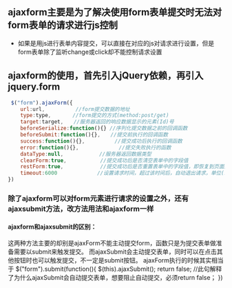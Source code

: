 ## ajaxform主要是为了解决使用form表单提交时无法对form表单的请求进行js控制
* 如果是用js进行表单内容提交，可以直接在对应的js对请求进行设置，但是form表单除了监听change或click却不能控制请求设置
## ajaxform的使用，首先引入jQuery依赖，再引入jquery.form
``` js
 $("form").ajaxForm({
    url:url,　　　　　　//form提交数据的地址
    type:type,　　　  //form提交的方式(method:post/get)
    target:target,　　//服务器返回的响应数据显示的元素(Id)号
    beforeSerialize:function(){} //序列化提交数据之前的回调函数
    beforeSubmit:function(){},　　//提交前执行的回调函数
    success:function(){},　　　　   //提交成功后执行的回调函数
    error:function(){},             //提交失败执行的函数
    dataType:null,　　　　　　　//服务器返回数据类型
    clearForm:true,　　　　　　 //提交成功后是否清空表单中的字段值
    restForm:true,　　　　　　  //提交成功后是否重置表单中的字段值，即恢复到页面加载时的状态
    timeout:6000 　　　　　 　 //设置请求时间，超过该时间后，自动退出请求，单位(毫秒)。　　
})
```
### 除了ajaxform可以对form元素进行请求的设置之外，还有ajaxsubmit方法，改方法用法和ajaxform一样
#### ajaxform和ajaxsubmit的区别：
  这两种方法主要的却别是ajaxForm不能主动提交form，函数只是为提交表单做准备需要以submit来触发提交。
  而ajaxSubmit会主动提交表单，同时可以在点击其他按钮时也可以触发提交，不一定是submit按钮。
  ajaxForm执行的时候其实相当于
  $("form").submit(function(){
    $(this).ajaxSubmit();
    return false;        //此句解释了为什么ajaxSubmit会自动提交表单，想要阻止自动提交，必须return false；
})